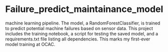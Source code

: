 # Failure_predict_maintainance_model
 machine learning pipeline. The model, a RandomForestClassifier, is trained to predict potential machine failures based on sensor data. This project includes the training notebook, a script for testing the saved model, and a requirements.txt file listing all dependencies. This marks my first-ever model training at OCAC.

